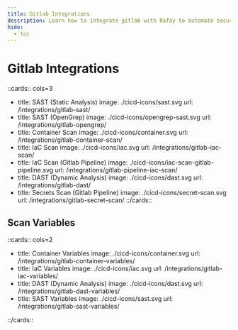 ```yaml
---
title: Gitlab Integrations
description: Learn how to integrate gitlab with Rafay to automate security testing and deployment of your applications.
hide:
  - toc
---
```


<style>
.nt-card .nt-card-image{
  color: #005BFF;
}

.nt-card-title {
    text-align: -webkit-center;
}
</style>

# Gitlab Integrations

::cards:: cols=3

- title: SAST (Static Analysis)
  image: ./cicd-icons/sast.svg
  url: /integrations/gitlab-sast/
- title: SAST (OpenGrep)
  image: ./cicd-icons/opengrep-sast.svg
  url: /integrations/gitlab-opengrep/
- title: Container Scan
  image: ./cicd-icons/container.svg
  url: /integrations/gitlab-container-scan/
- title: IaC Scan
  image: ./cicd-icons/iac.svg
  url: /integrations/gitlab-iac-scan/
- title: IaC Scan (Gitlab Pipeline)
  image: ./cicd-icons/iac-scan-gitlab-pipeline.svg
  url: /integrations/gitlab-pipeline-iac-scan/
- title: DAST (Dynamic Analysis)
  image: ./cicd-icons/dast.svg
  url: /integrations/gitlab-dast/
- title: Secrets Scan (Gitlab Pipeline)
  image: ./cicd-icons/secret-scan.svg
  url: /integrations/gitlab-secret-scan/
::/cards::

## Scan Variables

::cards:: cols=2

- title: Container Variables
  image: ./cicd-icons/container.svg
  url: /integrations/gitlab-container-variables/
- title: IaC Variables
  image: ./cicd-icons/iac.svg
  url: /integrations/gitlab-iac-variables/
- title: DAST (Dynamic Analysis)
  image: ./cicd-icons/dast.svg
  url: /integrations/gitlab-dast-variables/
- title: SAST Variables
  image: ./cicd-icons/sast.svg
  url: /integrations/gitlab-sast-variables/

::/cards::
